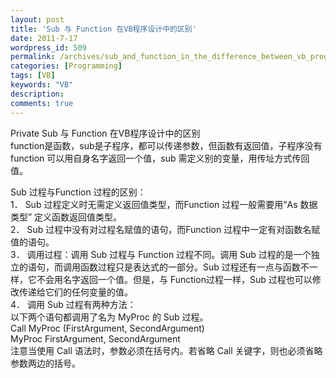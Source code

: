 ```yaml
---
layout: post
title: 'Sub 与 Function 在VB程序设计中的区别'
date: 2011-7-17
wordpress_id: 509
permalink: /archives/sub_and_function_in_the_difference_between_vb_programming.html
categories: [Programming]
tags: [VB]
keywords: "VB"
description: 
comments: true
---
```


Private Sub 与 Function 在VB程序设计中的区别    
function是函数，sub是子程序，都可以传递参数，但函数有返回值，子程序没有    
function 可以用自身名字返回一个值，sub 需定义别的变量，用传址方式传回值。    

Sub 过程与Function 过程的区别：     
1． Sub 过程定义时无需定义返回值类型，而Function 过程一般需要用“As 数据类型” 定义函数返回值类型。     
2． Sub 过程中没有对过程名赋值的语句，而Function 过程中一定有对函数名赋值的语句。     
3． 调用过程：调用 Sub 过程与 Function 过程不同。调用 Sub 过程的是一个独立的语句，而调用函数过程只是表达式的一部分。Sub 过程还有一点与函数不一样，它不会用名字返回一个值。但是，与 Function过程一样，Sub 过程也可以修改传递给它们的任何变量的值。     
4． 调用 Sub 过程有两种方法：     
以下两个语句都调用了名为 MyProc 的 Sub 过程。     
Call MyProc (FirstArgument, SecondArgument)     
MyProc FirstArgument, SecondArgument     
注意当使用 Call 语法时，参数必须在括号内。若省略 Call 关键字，则也必须省略参数两边的括号。    
